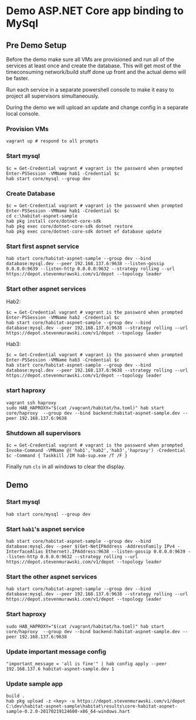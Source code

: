 # Demo ASP.NET Core app binding to MySql

## Pre Demo Setup

Before the demo make sure all VMs are provisioned and run all of the services at least once and create the database. This will get most of the timeconsuming network/build stuff done up front and the actual demo will be faster.

Run each service in a separate powershell console to make it easy to project all supervisors simultaneously.

During the demo we will upload an update and change config in a separate local console.

### Provision VMs

```
vagrant up # respond to all prompts
```

### Start mysql
```
$c = Get-Credential vagrant # vagrant is the password when prompted
Enter-PSSession -VMName hab1 -Credential $c
hab start core/mysql --group dev
```

### Create Database

```
$c = Get-Credential vagrant # vagrant is the password when prompted
Enter-PSSession -VMName hab1 -Credential $c
cd c:\habitat-aspnet-sample
hab pkg install core/dotnet-core-sdk
hab pkg exec core/dotnet-core-sdk dotnet restore
hab pkg exec core/dotnet-core-sdk dotnet ef database update
```

### Start first aspnet service

```
hab start core/habitat-aspnet-sample --group dev --bind database:mysql.dev --peer 192.168.137.6:9638 --listen-gossip 0.0.0.0:9639 --listen-http 0.0.0.0:9632 --strategy rolling --url https://depot.stevenmurawski.com/v1/depot --topology leader
```

### Start other aspnet services

Hab2:
```
$c = Get-Credential vagrant # vagrant is the password when prompted
Enter-PSSession -VMName hab2 -Credential $c
hab start core/habitat-aspnet-sample --group dev --bind database:mysql.dev --peer 192.168.137.6:9638 --strategy rolling --url https://depot.stevenmurawski.com/v1/depot --topology leader
```

Hab3:
```
$c = Get-Credential vagrant # vagrant is the password when prompted
Enter-PSSession -VMName hab3 -Credential $c
hab start core/habitat-aspnet-sample --group dev --bind database:mysql.dev --peer 192.168.137.6:9638 --strategy rolling --url https://depot.stevenmurawski.com/v1/depot --topology leader
```

### start haproxy

```
vagrant ssh haproxy
sudo HAB_HAPROXY="$(cat /vagrant/habitat/ha.toml)" hab start core/haproxy  --group dev --bind backend:habitat-aspnet-sample.dev --peer 192.168.137.6:9638
```

### Shutdown all supervisors

```
$c = Get-Credential vagrant # vagrant is the password when prompted
Invoke-Command -VMName @('hab1','hab2','hab3','haproxy') -Credential $c -Command { Taskkill /IM hab-sup.exe /T /F }
```

Finally run `cls` in all windows to clear the display.

## Demo

### Start mysql

```
hab start core/mysql --group dev
```

### Start `hab1`'s aspnet service

```
hab start core/habitat-aspnet-sample --group dev --bind database:mysql.dev --peer $(Get-NetIPAddress -AddressFamily IPv4 -InterfaceAlias Ethernet).IPAddress:9638 --listen-gossip 0.0.0.0:9639 --listen-http 0.0.0.0:9632 --strategy rolling --url https://depot.stevenmurawski.com/v1/depot --topology leader
```

### Start the other aspnet services

```
hab start core/habitat-aspnet-sample --group dev --bind database:mysql.dev --peer 192.168.137.6:9638 --strategy rolling --url https://depot.stevenmurawski.com/v1/depot --topology leader
```

### Start haproxy

```
sudo HAB_HAPROXY="$(cat /vagrant/habitat/ha.toml)" hab start core/haproxy  --group dev --bind backend:habitat-aspnet-sample.dev --peer 192.168.137.6:9638
```

### Update important message config

```
"important_message = 'all is fine'" | hab config apply --peer 192.168.137.6 habitat-aspnet-sample.dev 1
```

### Update sample app

```
build .
hab pkg upload -z <key> -u https://depot.stevenmurawski.com/v1/depot C:\dev\habitat-aspnet-sample\habitat\results\core-habitat-aspnet-sample-0.2.0-20170219124600-x86_64-windows.hart
```
